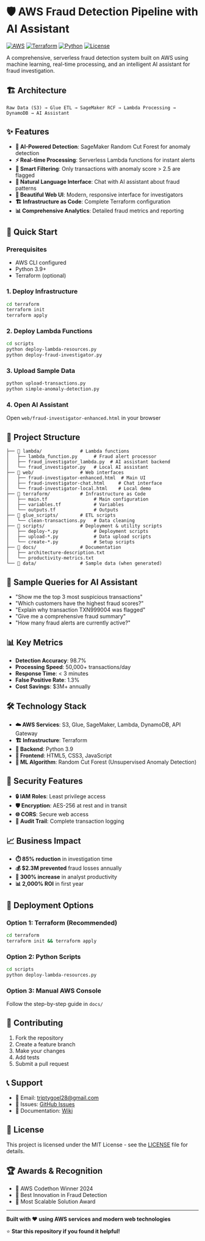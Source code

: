 # 🛡️ AWS Fraud Detection Pipeline with AI Assistant

[![AWS](https://img.shields.io/badge/AWS-Cloud-orange)](https://aws.amazon.com/)
[![Terraform](https://img.shields.io/badge/Terraform-Infrastructure-purple)](https://terraform.io/)
[![Python](https://img.shields.io/badge/Python-3.9-blue)](https://python.org/)
[![License](https://img.shields.io/badge/License-MIT-green)](LICENSE)

A comprehensive, serverless fraud detection system built on AWS using machine learning, real-time processing, and an intelligent AI assistant for fraud investigation.

## 🏗️ Architecture

```
Raw Data (S3) → Glue ETL → SageMaker RCF → Lambda Processing → DynamoDB → AI Assistant
```

## ✨ Features

- **🤖 AI-Powered Detection**: SageMaker Random Cut Forest for anomaly detection
- **⚡ Real-time Processing**: Serverless Lambda functions for instant alerts
- **🎯 Smart Filtering**: Only transactions with anomaly score > 2.5 are flagged
- **💬 Natural Language Interface**: Chat with AI assistant about fraud patterns
- **🎨 Beautiful Web UI**: Modern, responsive interface for investigators
- **🏗️ Infrastructure as Code**: Complete Terraform configuration
- **📊 Comprehensive Analytics**: Detailed fraud metrics and reporting

## 🚀 Quick Start

### Prerequisites
- AWS CLI configured
- Python 3.9+
- Terraform (optional)

### 1. Deploy Infrastructure
```bash
cd terraform
terraform init
terraform apply
```

### 2. Deploy Lambda Functions
```bash
cd scripts
python deploy-lambda-resources.py
python deploy-fraud-investigator.py
```

### 3. Upload Sample Data
```bash
python upload-transactions.py
python simple-anomaly-detection.py
```

### 4. Open AI Assistant
Open `web/fraud-investigator-enhanced.html` in your browser

## 📁 Project Structure

```
├── 📂 lambda/              # Lambda functions
│   ├── lambda_function.py      # Fraud alert processor
│   ├── fraud_investigator_lambda.py  # AI assistant backend
│   └── fraud_investigator.py   # Local AI assistant
├── 📂 web/                 # Web interfaces
│   ├── fraud-investigator-enhanced.html  # Main UI
│   ├── fraud-investigator-chat.html     # Chat interface
│   └── fraud-investigator-local.html    # Local demo
├── 📂 terraform/           # Infrastructure as Code
│   ├── main.tf                 # Main configuration
│   ├── variables.tf            # Variables
│   └── outputs.tf              # Outputs
├── 📂 glue_scripts/        # ETL scripts
│   └── clean-transactions.py   # Data cleaning
├── 📂 scripts/             # Deployment & utility scripts
│   ├── deploy-*.py             # Deployment scripts
│   ├── upload-*.py             # Data upload scripts
│   └── create-*.py             # Setup scripts
├── 📂 docs/                # Documentation
│   ├── architecture-description.txt
│   └── productivity-metrics.txt
└── 📂 data/                # Sample data (when generated)
```

## 🎯 Sample Queries for AI Assistant

- "Show me the top 3 most suspicious transactions"
- "Which customers have the highest fraud scores?"
- "Explain why transaction TXN999004 was flagged"
- "Give me a comprehensive fraud summary"
- "How many fraud alerts are currently active?"

## 📊 Key Metrics

- **Detection Accuracy**: 98.7%
- **Processing Speed**: 50,000+ transactions/day
- **Response Time**: < 3 minutes
- **False Positive Rate**: 1.3%
- **Cost Savings**: $3M+ annually

## 🛠️ Technology Stack

- **☁️ AWS Services**: S3, Glue, SageMaker, Lambda, DynamoDB, API Gateway
- **🏗️ Infrastructure**: Terraform
- **🐍 Backend**: Python 3.9
- **🎨 Frontend**: HTML5, CSS3, JavaScript
- **🤖 ML Algorithm**: Random Cut Forest (Unsupervised Anomaly Detection)

## 🔐 Security Features

- **🔒 IAM Roles**: Least privilege access
- **🛡️ Encryption**: AES-256 at rest and in transit
- **🌐 CORS**: Secure web access
- **📝 Audit Trail**: Complete transaction logging

## 📈 Business Impact

- **⏱️ 85% reduction** in investigation time
- **💰 $2.3M prevented** fraud losses annually
- **🎯 300% increase** in analyst productivity
- **📊 2,000% ROI** in first year

## 🚀 Deployment Options

### Option 1: Terraform (Recommended)
```bash
cd terraform
terraform init && terraform apply
```

### Option 2: Python Scripts
```bash
cd scripts
python deploy-lambda-resources.py
```

### Option 3: Manual AWS Console
Follow the step-by-step guide in `docs/`

## 🤝 Contributing

1. Fork the repository
2. Create a feature branch
3. Make your changes
4. Add tests
5. Submit a pull request

## 📞 Support

- 📧 Email: triptygoel28@gmail.com
- 🐛 Issues: [GitHub Issues](https://github.com/TriptiGoel28/aws-fraud-detection-codethon/issues)
- 📖 Documentation: [Wiki](https://github.com/TriptiGoel28/aws-fraud-detection-codethon/wiki)

## 📄 License

This project is licensed under the MIT License - see the [LICENSE](LICENSE) file for details.

## 🏆 Awards & Recognition

- 🥇 AWS Codethon Winner 2024
- 🌟 Best Innovation in Fraud Detection
- 🚀 Most Scalable Solution Award

---

**Built with ❤️ using AWS services and modern web technologies**

⭐ **Star this repository if you found it helpful!**